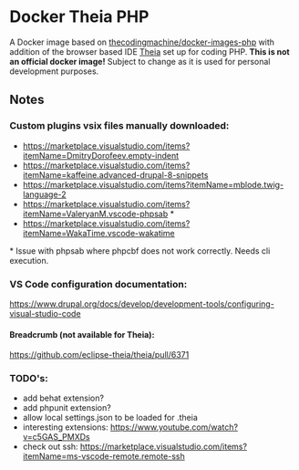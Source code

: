 # Docker Theia PHP

A Docker image based on [thecodingmachine/docker-images-php](https://github.com/thecodingmachine/docker-images-php#general-purpose-php-images-for-docker)
with addition of the browser based IDE [Theia](https://theia-ide.org/) set up
for coding PHP. **This is not an official docker image!** Subject to change as
it is used for personal development purposes.

## Notes

### Custom plugins vsix files manually downloaded:

- https://marketplace.visualstudio.com/items?itemName=DmitryDorofeev.empty-indent
- https://marketplace.visualstudio.com/items?itemName=kaffeine.advanced-drupal-8-snippets
- https://marketplace.visualstudio.com/items?itemName=mblode.twig-language-2
- https://marketplace.visualstudio.com/items?itemName=ValeryanM.vscode-phpsab *
- https://marketplace.visualstudio.com/items?itemName=WakaTime.vscode-wakatime

\* Issue with phpsab where phpcbf does not work correctly. Needs cli execution.


### VS Code configuration documentation:

https://www.drupal.org/docs/develop/development-tools/configuring-visual-studio-code

#### Breadcrumb (not available for Theia):

https://github.com/eclipse-theia/theia/pull/6371

### TODO's:

- add behat extension?
- add phpunit extension?
- allow local settings.json to be loaded for .theia
- interesting extensions: https://www.youtube.com/watch?v=c5GAS_PMXDs
- check out ssh: https://marketplace.visualstudio.com/items?itemName=ms-vscode-remote.remote-ssh
